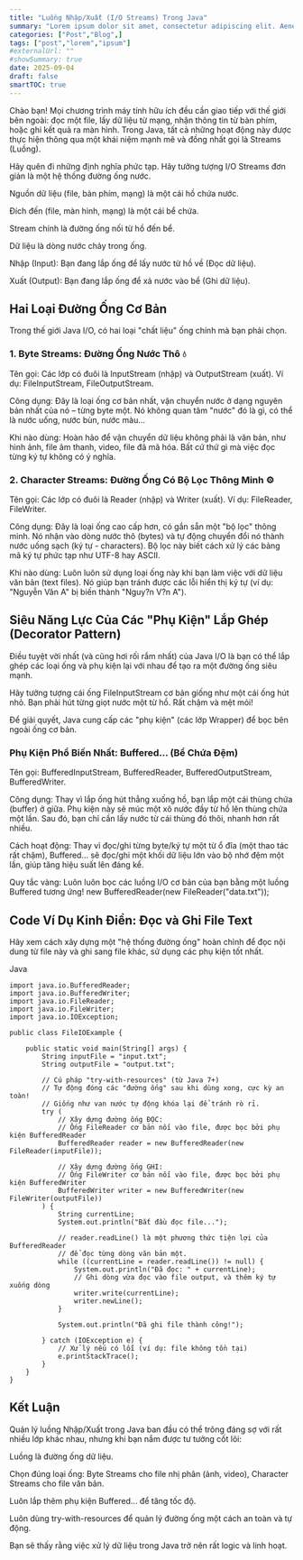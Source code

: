 ```yaml
---
title: "Luồng Nhập/Xuất (I/O Streams) Trong Java"
summary: "Lorem ipsum dolor sit amet, consectetur adipiscing elit. Aenean in eleifend justo, vestibulum congue lacus. Quisque est libero, lacinia sed placerat ac, interdum id urna."
categories: ["Post","Blog",]
tags: ["post","lorem","ipsum"]
#externalUrl: ""
#showSummary: true
date: 2025-09-04
draft: false
smartTOC: true
---
```

Chào bạn! Mọi chương trình máy tính hữu ích đều cần giao tiếp với thế giới bên ngoài: đọc một file, lấy dữ liệu từ mạng, nhận thông tin từ bàn phím, hoặc ghi kết quả ra màn hình. Trong Java, tất cả những hoạt động này được thực hiện thông qua một khái niệm mạnh mẽ và đồng nhất gọi là Streams (Luồng).

Hãy quên đi những định nghĩa phức tạp. Hãy tưởng tượng I/O Streams đơn giản là một hệ thống đường ống nước.

Nguồn dữ liệu (file, bàn phím, mạng) là một cái hồ chứa nước.

Đích đến (file, màn hình, mạng) là một cái bể chứa.

Stream chính là đường ống nối từ hồ đến bể.

Dữ liệu là dòng nước chảy trong ống.

Nhập (Input): Bạn đang lắp ống để lấy nước từ hồ về (Đọc dữ liệu).

Xuất (Output): Bạn đang lắp ống để xả nước vào bể (Ghi dữ liệu).

## Hai Loại Đường Ống Cơ Bản
Trong thế giới Java I/O, có hai loại "chất liệu" ống chính mà bạn phải chọn.

### 1. Byte Streams: Đường Ống Nước Thô 💧
Tên gọi: Các lớp có đuôi là InputStream (nhập) và OutputStream (xuất). Ví dụ: FileInputStream, FileOutputStream.

Công dụng: Đây là loại ống cơ bản nhất, vận chuyển nước ở dạng nguyên bản nhất của nó – từng byte một. Nó không quan tâm "nước" đó là gì, có thể là nước uống, nước bùn, nước màu...

Khi nào dùng: Hoàn hảo để vận chuyển dữ liệu không phải là văn bản, như hình ảnh, file âm thanh, video, file đã mã hóa. Bất cứ thứ gì mà việc đọc từng ký tự không có ý nghĩa.

### 2. Character Streams: Đường Ống Có Bộ Lọc Thông Minh ⚙️
Tên gọi: Các lớp có đuôi là Reader (nhập) và Writer (xuất). Ví dụ: FileReader, FileWriter.

Công dụng: Đây là loại ống cao cấp hơn, có gắn sẵn một "bộ lọc" thông minh. Nó nhận vào dòng nước thô (bytes) và tự động chuyển đổi nó thành nước uống sạch (ký tự - characters). Bộ lọc này biết cách xử lý các bảng mã ký tự phức tạp như UTF-8 hay ASCII.

Khi nào dùng: Luôn luôn sử dụng loại ống này khi bạn làm việc với dữ liệu văn bản (text files). Nó giúp bạn tránh được các lỗi hiển thị ký tự (ví dụ: "Nguyễn Văn A" bị biến thành "Nguy?n V?n A").

## Siêu Năng Lực Của Các "Phụ Kiện" Lắp Ghép (Decorator Pattern)
Điều tuyệt vời nhất (và cũng hơi rối rắm nhất) của Java I/O là bạn có thể lắp ghép các loại ống và phụ kiện lại với nhau để tạo ra một đường ống siêu mạnh.

Hãy tưởng tượng cái ống FileInputStream cơ bản giống như một cái ống hút nhỏ. Bạn phải hút từng giọt nước một từ hồ. Rất chậm và mệt mỏi!

Để giải quyết, Java cung cấp các "phụ kiện" (các lớp Wrapper) để bọc bên ngoài ống cơ bản.

### Phụ Kiện Phổ Biến Nhất: Buffered... (Bể Chứa Đệm)
Tên gọi: BufferedInputStream, BufferedReader, BufferedOutputStream, BufferedWriter.

Công dụng: Thay vì lắp ống hút thẳng xuống hồ, bạn lắp một cái thùng chứa (buffer) ở giữa. Phụ kiện này sẽ múc một xô nước đầy từ hồ lên thùng chứa một lần. Sau đó, bạn chỉ cần lấy nước từ cái thùng đó thôi, nhanh hơn rất nhiều.

Cách hoạt động: Thay vì đọc/ghi từng byte/ký tự một từ ổ đĩa (một thao tác rất chậm), Buffered... sẽ đọc/ghi một khối dữ liệu lớn vào bộ nhớ đệm một lần, giúp tăng hiệu suất lên đáng kể.

Quy tắc vàng: Luôn luôn bọc các luồng I/O cơ bản của bạn bằng một luồng Buffered tương ứng! new BufferedReader(new FileReader("data.txt"));

## Code Ví Dụ Kinh Điển: Đọc và Ghi File Text
Hãy xem cách xây dựng một "hệ thống đường ống" hoàn chỉnh để đọc nội dung từ file này và ghi sang file khác, sử dụng các phụ kiện tốt nhất.

Java
```
import java.io.BufferedReader;
import java.io.BufferedWriter;
import java.io.FileReader;
import java.io.FileWriter;
import java.io.IOException;

public class FileIOExample {

    public static void main(String[] args) {
        String inputFile = "input.txt";
        String outputFile = "output.txt";

        // Cú pháp "try-with-resources" (từ Java 7+)
        // Tự động đóng các "đường ống" sau khi dùng xong, cực kỳ an toàn!
        // Giống như van nước tự động khóa lại để tránh rò rỉ.
        try (
            // Xây dựng đường ống ĐỌC:
            // Ống FileReader cơ bản nối vào file, được bọc bởi phụ kiện BufferedReader
            BufferedReader reader = new BufferedReader(new FileReader(inputFile));

            // Xây dựng đường ống GHI:
            // Ống FileWriter cơ bản nối vào file, được bọc bởi phụ kiện BufferedWriter
            BufferedWriter writer = new BufferedWriter(new FileWriter(outputFile))
        ) {
            String currentLine;
            System.out.println("Bắt đầu đọc file...");

            // reader.readLine() là một phương thức tiện lợi của BufferedReader
            // để đọc từng dòng văn bản một.
            while ((currentLine = reader.readLine()) != null) {
                System.out.println("Đã đọc: " + currentLine);
                // Ghi dòng vừa đọc vào file output, và thêm ký tự xuống dòng
                writer.write(currentLine);
                writer.newLine(); 
            }
            
            System.out.println("Đã ghi file thành công!");

        } catch (IOException e) {
            // Xử lý nếu có lỗi (ví dụ: file không tồn tại)
            e.printStackTrace();
        }
    }
}
```
## Kết Luận
Quản lý luồng Nhập/Xuất trong Java ban đầu có thể trông đáng sợ với rất nhiều lớp khác nhau, nhưng khi bạn nắm được tư tưởng cốt lõi:

Luồng là đường ống dữ liệu.

Chọn đúng loại ống: Byte Streams cho file nhị phân (ảnh, video), Character Streams cho file văn bản.

Luôn lắp thêm phụ kiện Buffered... để tăng tốc độ.

Luôn dùng try-with-resources để quản lý đường ống một cách an toàn và tự động.

Bạn sẽ thấy rằng việc xử lý dữ liệu trong Java trở nên rất logic và linh hoạt.